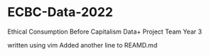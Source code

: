 # ECBC-Data-2022
Ethical Consumption Before Capitalism Data+ Project Team Year 3

written using vim 
Added another line to REAMD.md
